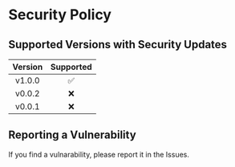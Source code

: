 # Security Policy

## Supported Versions with Security Updates

| Version | Supported          |
|:-------:|:------------------:|
| v1.0.0  | :white_check_mark: |
| v0.0.2   | :x:                |
| v0.0.1  | :x: |

## Reporting a Vulnerability

If you find a vulnarability, please report it in the Issues.
